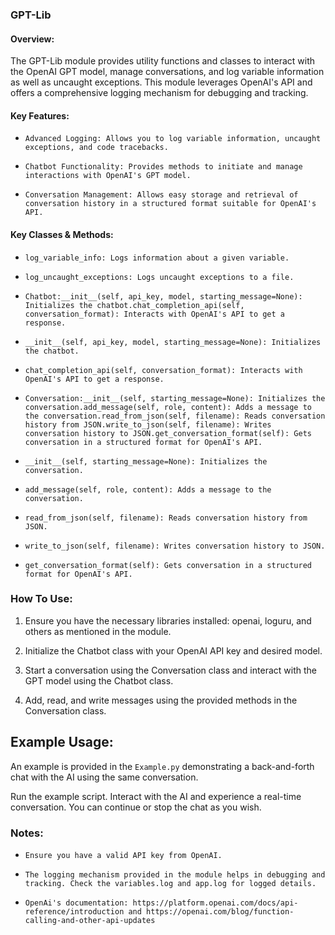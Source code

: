 ### GPT-Lib

#### Overview:

The GPT-Lib module provides utility functions and classes to interact with the OpenAI GPT model, manage conversations, and log variable information as well as uncaught exceptions. This module leverages OpenAI's API and offers a comprehensive logging mechanism for debugging and tracking.

#### Key Features:

- `Advanced Logging: Allows you to log variable information, uncaught exceptions, and code tracebacks.`

- `Chatbot Functionality: Provides methods to initiate and manage interactions with OpenAI's GPT model.`

- `Conversation Management: Allows easy storage and retrieval of conversation history in a structured format suitable for OpenAI's API.`

#### Key Classes & Methods:

- `log_variable_info: Logs information about a given variable.`

- `log_uncaught_exceptions: Logs uncaught exceptions to a file.`

- `Chatbot:__init__(self, api_key, model, starting_message=None): Initializes the chatbot.chat_completion_api(self, conversation_format): Interacts with OpenAI's API to get a response.`

- `__init__(self, api_key, model, starting_message=None): Initializes the chatbot.`

- `chat_completion_api(self, conversation_format): Interacts with OpenAI's API to get a response.`

- `Conversation:__init__(self, starting_message=None): Initializes the conversation.add_message(self, role, content): Adds a message to the conversation.read_from_json(self, filename): Reads conversation history from JSON.write_to_json(self, filename): Writes conversation history to JSON.get_conversation_format(self): Gets conversation in a structured format for OpenAI's API.`

- `__init__(self, starting_message=None): Initializes the conversation.`

- `add_message(self, role, content): Adds a message to the conversation.`

- `read_from_json(self, filename): Reads conversation history from JSON.`

- `write_to_json(self, filename): Writes conversation history to JSON.`

- `get_conversation_format(self): Gets conversation in a structured format for OpenAI's API.`

### How To Use:

1. Ensure you have the necessary libraries installed: openai, loguru, and others as mentioned in the module.

2. Initialize the Chatbot class with your OpenAI API key and desired model.

3. Start a conversation using the Conversation class and interact with the GPT model using the Chatbot class.

4. Add, read, and write messages using the provided methods in the Conversation class.


## Example Usage:

An example is provided in the `Example.py` demonstrating a back-and-forth chat with the AI using the same conversation.

Run the example script. Interact with the AI and experience a real-time conversation. You can continue or stop the chat as you wish.

### Notes:

- `Ensure you have a valid API key from OpenAI.`

- `The logging mechanism provided in the module helps in debugging and tracking. Check the variables.log and app.log for logged details.`

- `OpenAi's documentation: https://platform.openai.com/docs/api-reference/introduction and https://openai.com/blog/function-calling-and-other-api-updates`